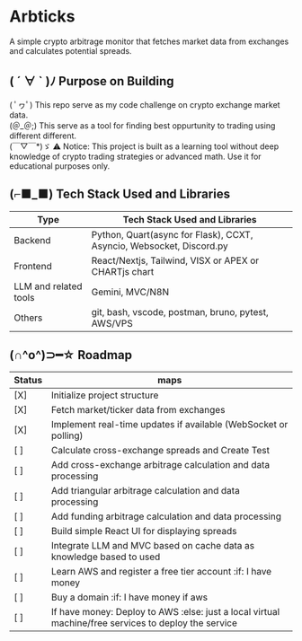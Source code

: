 # Arbticks
A simple crypto arbitrage monitor that fetches market data from exchanges and calculates potential spreads.

## ( ´ ∀ ` )ﾉ Purpose on Building
( ﾟヮﾟ) This repo serve as my code challenge on crypto exchange market data.  
(＠_＠;) This serve as a tool for finding best oppurtunity to trading using different different.  
(￣▽￣*)ゞ ⚠️ Notice: This project is built as a learning tool without deep knowledge of crypto trading strategies or advanced math. Use it for educational purposes only.

## (⌐■_■) Tech Stack Used and Libraries
| Type   |  Tech Stack Used and Libraries  |
| ----------- | ----------- |
| Backend     | Python, Quart(async for Flask), CCXT, Asyncio, Websocket, Discord.py |
| Frontend    | React/Nextjs, Tailwind,  VISX or APEX or CHARTjs chart |
| LLM and related tools        | Gemini, MVC/N8N |
| Others      | git, bash, vscode, postman, bruno, pytest, AWS/VPS |


## (∩^o^)⊃━☆ Roadmap
| Status   |  maps  |
| ----------- | ----------- |
| [X]      | Initialize project structure |
| [X]      | Fetch market/ticker data from exchanges |
| [X]      | Implement real-time updates if available (WebSocket or polling) |
| [ ]      | Calculate cross-exchange spreads and Create Test |
| [ ]      | Add cross-exchange arbitrage calculation and data processing |
| [ ]      | Add triangular arbitrage calculation and data processing |
| [ ]      | Add funding arbitrage calculation and data processing |
| [ ]      | Build simple React UI for displaying spreads |
| [ ]      | Integrate LLM and MVC based on cache data as knowledge based to used |
| [ ]      | Learn AWS and register a free tier account :if: I have money |
| [ ]      | Buy a domain :if: I have money if aws |
| [ ]      | If have money: Deploy to AWS :else: just a local virtual machine/free services to deploy the service |
